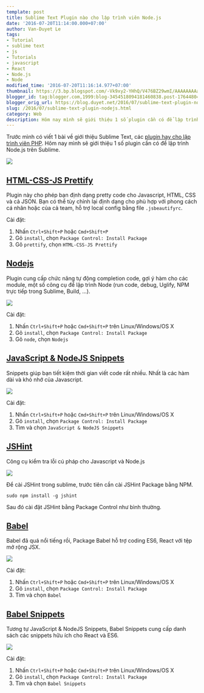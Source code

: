 ```yaml
---
template: post
title: Sublime Text Plugin nào cho lập trình viên Node.js
date: '2016-07-20T11:14:00.000+07:00'
author: Van-Duyet Le
tags:
- Tutorial
- sublime text
- js
- Tutorials
- javascript
- React
- Node.js
- Node
modified_time: '2016-07-20T11:16:14.977+07:00'
thumbnail: https://3.bp.blogspot.com/-Vk9xy2-YHhQ/V476BZ29wmI/AAAAAAAAaC8/dzgxlK1P5nQ-GNPbynkCDUxxHmwYl4rxACK4B/s1600/package-control-duyetdev.gif
blogger_id: tag:blogger.com,1999:blog-3454518094181460838.post-1764480450440533459
blogger_orig_url: https://blog.duyet.net/2016/07/sublime-text-plugin-nodejs.html
slug: /2016/07/sublime-text-plugin-nodejs.html
category: Web
description: Hôm nay mình sẽ giới thiệu 1 số plugin cần có để lập trình Node.js trên Sublime.
---
```


Trước mình có viết 1 bài về giới thiệu Sublime Text, các [plugin hay cho lập trình viên PHP](https://blog.duyetdev.com/2014/03/sublime-text-3-editor-manh-me-cho-lap.html). Hôm nay mình sẽ giới thiệu 1 số plugin cần có để lập trình Node.js trên Sublime.

[![](https://3.bp.blogspot.com/-Vk9xy2-YHhQ/V476BZ29wmI/AAAAAAAAaC8/dzgxlK1P5nQ-GNPbynkCDUxxHmwYl4rxACK4B/s1600/package-control-duyetdev.gif)](http://blog.duyetdev.com/2016/07/sublime-text-plugin-nodejs.html)

## [HTML-CSS-JS Prettify](https://packagecontrol.io/packages/HTML-CSS-JS%20Prettify) ##
Plugin này cho phép bạn định dạng pretty code cho Javascript, HTML, CSS và cả JSON. Bạn có thể tùy chỉnh lại định dạng cho phù hợp với phong cách cá nhân hoặc của cả team, hỗ trợ local config bằng file `.jsbeautifyrc`.

Cài đặt:

1. Nhấn `Ctrl+Shift+P` hoặc `Cmd+Shift+P`
2. Gõ `install`, chọn `Package Control: Install Package`
3. Gõ `prettify`, chọn `HTML-CSS-JS Prettify`

## [Nodejs](https://packagecontrol.io/packages/Nodejs) ##
Plugin cung cấp chức năng tự động completion code, gợi ý hàm cho các module, một số công cụ để lập trình Node (run code, debug, Uglify, NPM trực tiếp trong Sublime, Build, ...).

[![](https://4.bp.blogspot.com/-tARsdYCr6hw/V47mwpshkBI/AAAAAAAAaB8/RvpFLnPwwBcjTJgGMBDDYesZgqlKBDeCgCK4B/s1600/node-plugin-subl.png)](https://4.bp.blogspot.com/-tARsdYCr6hw/V47mwpshkBI/AAAAAAAAaB8/RvpFLnPwwBcjTJgGMBDDYesZgqlKBDeCgCK4B/s1600/node-plugin-subl.png)

Cài đặt:

1. Nhấn `Ctrl+Shift+P` hoặc `Cmd+Shift+P` trên Linux/Windows/OS X
2. Gõ  `install`, chọn `Package Control: Install Package`
3. Gõ `node`, chọn `Nodejs `

## [Java​Script & Node​JS Snippets](https://packagecontrol.io/packages/JavaScript%20%26%20NodeJS%20Snippets) ##
Snippets giúp bạn tiết kiệm thời gian viết code rất nhiều. Nhất là các hàm dài và khó nhớ của Javascript.

[![](http://i.giphy.com/3o6ZsSVyRWQtoSJVkc.gif)](http://i.giphy.com/3o6ZsSVyRWQtoSJVkc.gif)

Cài đặt:

1. Nhấn `Ctrl+Shift+P` hoặc  `Cmd+Shift+P` trên Linux/Windows/OS X
2. Gõ `install`, chọn `Package Control: Install Package`
3. Tìm và chọn `Java​Script & Node​JS Snippets`

## [JSHint](https://packagecontrol.io/packages/JSHint) ##
Công cụ kiểm tra lỗi cú pháp cho Javascript và Node.js

[![](https://2.bp.blogspot.com/-J7nE0oaEXqk/V471ZPhhaeI/AAAAAAAAaCI/h98jbEXf_pc0JHCNbJfuMYKGU1I7Sp6_wCLcB/s1600/jshint-duyetdev.png)](https://2.bp.blogspot.com/-J7nE0oaEXqk/V471ZPhhaeI/AAAAAAAAaCI/h98jbEXf_pc0JHCNbJfuMYKGU1I7Sp6_wCLcB/s1600/jshint-duyetdev.png)

Để cài JSHint trong sublime, trước tiên cần cài JSHint Package bằng NPM.

```
sudo npm install -g jshint
```

Sau đó cài đặt JSHint bằng Package Control như bình thường.

## [Babel](https://packagecontrol.io/packages/Babel) ##
Babel đã quá nổi tiếng rồi, Package Babel hỗ trợ coding ES6, React với tệp mở rộng JSX.

[![](https://2.bp.blogspot.com/-hHnqzrhlgUY/V472sFiVLNI/AAAAAAAAaCY/cRVWJSBtvBg2xI_Qp3EP-ML9xgBP6i1AQCK4B/s640/8e99bbdc99a285708a1495a6e3dd68916753906e.png)](https://2.bp.blogspot.com/-hHnqzrhlgUY/V472sFiVLNI/AAAAAAAAaCY/cRVWJSBtvBg2xI_Qp3EP-ML9xgBP6i1AQCK4B/s1600/8e99bbdc99a285708a1495a6e3dd68916753906e.png)

Cài đặt:

1. Nhấn `Ctrl+Shift+P` hoặc `Cmd+Shift+P` trên Linux/Windows/OS X
2. Gõ `install`, chọn `Package Control: Install Package`
3. Tìm và chọn `Babel`

## [Babel Snippets](https://packagecontrol.io/packages/Babel%20Snippets) ##
Tương tự Java​Script & Node​JS Snippets, Babel Snippets cung cấp danh sách các snippets hữu ích cho React và ES6.

[![](https://4.bp.blogspot.com/-n959RoTjV9s/V474ccvmq_I/AAAAAAAAaCs/3_KB3VeL8VwpgAkwFEK9hYb4Nj2mDahRwCK4B/s1600/babel-snippets-duyetdev.gif)](https://4.bp.blogspot.com/-n959RoTjV9s/V474ccvmq_I/AAAAAAAAaCs/3_KB3VeL8VwpgAkwFEK9hYb4Nj2mDahRwCK4B/s1600/babel-snippets-duyetdev.gif)

Cài đặt:

1. Nhấn `Ctrl+Shift+P` hoặc `Cmd+Shift+P` trên Linux/Windows/OS X
2. Gõ `install`, chọn `Package Control: Install Package`
3. Tìm và chọn `Babel Snippets`
